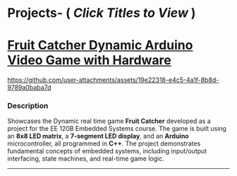 # Projects- ( _Click Titles to View_ ) 
# [Fruit Catcher Dynamic Arduino Video Game with Hardware](https://github.com/angelcollicazares/Fruit-Catcher-Dynamic-Arcade-Game)




https://github.com/user-attachments/assets/19e22318-e4c5-4a1f-8b8d-9789a0baba7d




### Description  
Showcases the Dynamic real time game  **Fruit Catcher** developed as a project for the EE 120B Embedded Systems course. The game is built using an **8x8 LED matrix**, a **7-segment LED display**, and an **Arduino** microcontroller, all programmed in **C++**. The project demonstrates fundamental concepts of embedded systems, including input/output interfacing, state machines, and real-time game logic.

---

